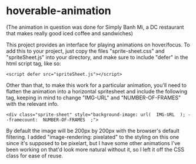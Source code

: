 # hoverable-animation

(The animation in question was done for Simply Banh Mi, a DC restaurant that makes really good iced coffee and sandwiches)

This project provides an interface for playing animations on hover/focus. To add this to your project, just copy the files "sprite-sheet.css" and "spriteSheet.js" into your directory, and make sure to include "defer" in the html script tag, like so:

    <script defer src="spriteSheet.js"></script>

Other than that, to make this work for a particular animation, you'll need to flatten the animation into a horizontal spritesheet and include the following tag, keeping in mind to change "IMG-URL" and "NUMBER-OF-FRAMES" with the relevant info.

    <div class="sprite-sheet" style="background-image: url(  IMG-URL  ); --framecount:  NUMBER-OF-FRAMES  ;">

By default the image will be 200px by 200px with the browser's default filtering. I added "image-rendering: pixelated" to the styling on this one since it's supposed to be pixelart, but I have some other animations I've been working on that'd look more natural without it, so I left it off the CSS class for ease of reuse.
